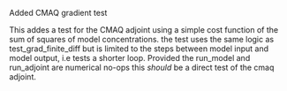 Added CMAQ gradient test

This addes a test for the CMAQ adjoint using a simple cost function of
the sum of squares of model concentrations. the test uses the same
logic as test_grad_finite_diff but is limited to the steps between
model input and model output, i.e tests a shorter loop. Provided the
run_model and run_adjoint are numerical no-ops this *should* be a
direct test of the cmaq adjoint.
